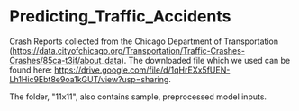# Predicting_Traffic_Accidents
Crash Reports collected from the Chicago Department of Transportation (https://data.cityofchicago.org/Transportation/Traffic-Crashes-Crashes/85ca-t3if/about_data). The downloaded file which we used can be found here: https://drive.google.com/file/d/1qHrEXx5fUEN-Lh1Hic9Ebt8e9oa1kGUT/view?usp=sharing.

The folder, "11x11", also contains sample, preprocessed model inputs. 
